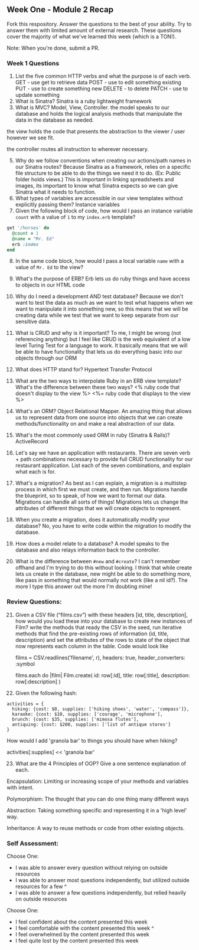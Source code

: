 ## Week One - Module 2 Recap

Fork this respository. Answer the questions to the best of your ability. Try to answer them with limited amount of external research. These questions cover the majority of what we've learned this week (which is a TON!).

Note: When you're done, submit a PR.

### Week 1 Questions

1. List the five common HTTP verbs and what the purpose is of each verb.
GET - use get to retrieve data
POST - use to edit something existing
PUT - use to create something new
DELETE - to delete
PATCH - use to update something
2. What is Sinatra?
Sinatra is a ruby lightweight framework
4. What is MVC?
Model, View, Controller.
  the model speaks to our database and holds the logical analysis
  methods that manipulate the data in the database as needed.

  the view holds the code that presents the abstraction to the
  viewer / user however we see fit.

  the controller routes all instruction to wherever necessary.

5. Why do we follow conventions when creating our actions/path names in our Sinatra routes?
  Because Sinatra as a framework, relies on a specific file structure to be able to do the things we need it to do. (Ex: Public folder holds views.) This is important in linking spreadsheets and images, its important to know what Sinatra expects so we can give Sinatra what it needs to function.
6. What types of variables are accessible in our view templates without explicitly passing them?
  Instance variables
7. Given the following block of code, how would I pass an instance variable `count` with a value of `1` to my `index.erb` template?
  ```ruby
  get '/horses' do
    @count = 1
    @name = "Mr. Ed"
    erb :index
  end
  ```
8. In the same code block, how would I pass a local variable `name` with a value of `Mr. Ed` to the view?
9. What's the purpose of ERB?
  Erb lets us do ruby things and have access to objects in our HTML code
10. Why do I need a development AND test database?
  Because we don't want to test the data as much as we want to test what happens when we want to manipulate it into something new, so this means that we will be creating data while we test that we want to keep separate from our sensitive data.
11. What is CRUD and why is it important?
  To me, I might be wrong (not referencing anything) but I feel like CRUD is the web equivalent of a low level Turing Test for a language to work. It basically means that we will be able to have functionality that lets us do everything basic into our objects through our ORM
12. What does HTTP stand for?
  Hypertext Transfer Protocol
13. What are the two ways to interpolate Ruby in an ERB view template? What's the difference between these two ways?
  <% ruby code that doesn't display to the view %>
  <%= ruby code that displays to the view %>
14. What's an ORM?
  Object Relational Mapper. An amazing thing that allows us to represent data from one source into objects that we can create methods/functionality on and make a real abstraction of our data.
15. What's the most commonly used ORM in ruby (Sinatra & Rails)?
  ActiveRecord
16. Let's say we have an application with restaurants. There are seven verb + path combinations necessary to provide full CRUD functionality for our restaurant application. List each of the seven combinations, and explain what each is for.

17. What's a migration?
  As best as I can explain, a migration is a multistep process in which first we must create, and then run. Migrations handle the blueprint, so to speak, of how we want to format our data. Migrations can handle all sorts of things! Migrations lets us change the attributes of different things that we will create objects to represent.
18. When you create a migration, does it automatically modify your database?
  No, you have to write code within the migration to modify the database.
19. How does a model relate to a database?
  A model speaks to the database and also relays information back to the controller.
20. What is the difference between `#new` and `#create`?
  I can't remember offhand and I'm trying to do this without looking. I think that while create lets us create in the database, new might be able to do something more, like pass in something that would normally not work (like a nil id?). The more I type this answer out the more I'm doubting mine!

### Review Questions:  
21. Given a CSV file (“films.csv”) with these headers [id, title, description], how would you load these into your database to create new instances of Film?
    write the methods that ready the CSV in the seed, run iterative methods that find the pre-existing rows of information (id, title, description) and set the attributes of the rows to state of the object that now represents each column in the table. Code would look like

    films = CSV.readlines('filename', r), headers: true, header_converters: :symbol

    films.each do |film|
      Film.create(
                  id: row[:id],
                  title: row[:title],
                  description: row[:description]
                  )

22. Given the following hash:
```
activities = {
  hiking: {cost: $0, supplies: ['hiking shoes', 'water', 'compass']},
  karaoke: {cost: $10, supplies: ['courage', 'microphone'],
  brunch: {cost: $35, supplies: ['mimosa flutes'],
  antiquing: {cost: $200, supplies: ['list of antique stores']
}
```
How would I add 'granola bar' to things you should have when hiking?

activities[:supplies] << 'granola bar'

23. What are the 4 Principles of OOP? Give a one sentence explanation of each.

Encapsulation: Limiting or increasing scope of your methods and variables with intent.

Polymorphism: The thought that you can do one thing many different ways

Abstraction: Taking something specific and representing it in a 'high level' way.

Inheritance: A way to reuse methods or code from other existing objects.


### Self Assessment:
Choose One:
* I was able to answer every question without relying on outside resources
* I was able to answer most questions independently, but utilized outside resources for a few
  ^
* I was able to answer a few questions independently, but relied heavily on outside resources

Choose One:
* I feel confident about the content presented this week
* I feel comfortable with the content presented this week
  ^
* I feel overwhelmed by the content presented this week
* I feel quite lost by the content presented this week
